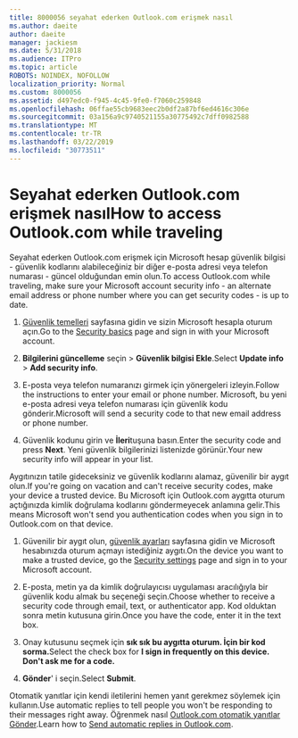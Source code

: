 ```yaml
---
title: 8000056 seyahat ederken Outlook.com erişmek nasıl
ms.author: daeite
author: daeite
manager: jackiesm
ms.date: 5/31/2018
ms.audience: ITPro
ms.topic: article
ROBOTS: NOINDEX, NOFOLLOW
localization_priority: Normal
ms.custom: 8000056
ms.assetid: d497edc0-f945-4c45-9fe0-f7060c259848
ms.openlocfilehash: 06ffae55cb9683eec2b0df2a87bf6ed4616c306e
ms.sourcegitcommit: 03a156a9c9740521155a30775492c7dff0982588
ms.translationtype: MT
ms.contentlocale: tr-TR
ms.lasthandoff: 03/22/2019
ms.locfileid: "30773511"
---
```

# <a name="how-to-access-outlookcom-while-traveling"></a><span data-ttu-id="46919-102">Seyahat ederken Outlook.com erişmek nasıl</span><span class="sxs-lookup"><span data-stu-id="46919-102">How to access Outlook.com while traveling</span></span>

<span data-ttu-id="46919-103">Seyahat ederken Outlook.com erişmek için Microsoft hesap güvenlik bilgisi - güvenlik kodlarını alabileceğiniz bir diğer e-posta adresi veya telefon numarası - güncel olduğundan emin olun.</span><span class="sxs-lookup"><span data-stu-id="46919-103">To access Outlook.com while traveling, make sure your Microsoft account security info - an alternate email address or phone number where you can get security codes - is up to date.</span></span>
  
1. <span data-ttu-id="46919-104">[Güvenlik temelleri](https://go.microsoft.com/fwlink/p/?linkid=842325) sayfasına gidin ve sizin Microsoft hesapla oturum açın.</span><span class="sxs-lookup"><span data-stu-id="46919-104">Go to the [Security basics](https://go.microsoft.com/fwlink/p/?linkid=842325) page and sign in with your Microsoft account.</span></span> 
    
2. <span data-ttu-id="46919-105">**Bilgilerini güncelleme** seçin \> **Güvenlik bilgisi Ekle**.</span><span class="sxs-lookup"><span data-stu-id="46919-105">Select **Update info** \> **Add security info**.</span></span> 
    
3. <span data-ttu-id="46919-106">E-posta veya telefon numaranızı girmek için yönergeleri izleyin.</span><span class="sxs-lookup"><span data-stu-id="46919-106">Follow the instructions to enter your email or phone number.</span></span> <span data-ttu-id="46919-107">Microsoft, bu yeni e-posta adresi veya telefon numarası için güvenlik kodu gönderir.</span><span class="sxs-lookup"><span data-stu-id="46919-107">Microsoft will send a security code to that new email address or phone number.</span></span>
    
4. <span data-ttu-id="46919-108">Güvenlik kodunu girin ve **İleri**tuşuna basın.</span><span class="sxs-lookup"><span data-stu-id="46919-108">Enter the security code and press **Next**.</span></span> <span data-ttu-id="46919-109">Yeni güvenlik bilgilerinizi listenizde görünür.</span><span class="sxs-lookup"><span data-stu-id="46919-109">Your new security info will appear in your list.</span></span> 
    
<span data-ttu-id="46919-110">Aygıtınızın tatile gideceksiniz ve güvenlik kodlarını alamaz, güvenilir bir aygıt olun.</span><span class="sxs-lookup"><span data-stu-id="46919-110">If you're going on vacation and can't receive security codes, make your device a trusted device.</span></span> <span data-ttu-id="46919-111">Bu Microsoft için Outlook.com aygıtta oturum açtığınızda kimlik doğrulama kodlarını göndermeyecek anlamına gelir.</span><span class="sxs-lookup"><span data-stu-id="46919-111">This means Microsoft won't send you authentication codes when you sign in to Outlook.com on that device.</span></span>
  
1. <span data-ttu-id="46919-112">Güvenilir bir aygıt olun, [güvenlik ayarları](https://go.microsoft.com/fwlink/p/?linkid=2002000&amp;clcid=0x409) sayfasına gidin ve Microsoft hesabınızda oturum açmayı istediğiniz aygıtı.</span><span class="sxs-lookup"><span data-stu-id="46919-112">On the device you want to make a trusted device, go the [Security settings](https://go.microsoft.com/fwlink/p/?linkid=2002000&amp;clcid=0x409) page and sign in to your Microsoft account.</span></span> 
    
2. <span data-ttu-id="46919-113">E-posta, metin ya da kimlik doğrulayıcısı uygulaması aracılığıyla bir güvenlik kodu almak bu seçeneği seçin.</span><span class="sxs-lookup"><span data-stu-id="46919-113">Choose whether to receive a security code through email, text, or authenticator app.</span></span> <span data-ttu-id="46919-114">Kod olduktan sonra metin kutusuna girin.</span><span class="sxs-lookup"><span data-stu-id="46919-114">Once you have the code, enter it in the text box.</span></span>
    
3. <span data-ttu-id="46919-115">Onay kutusunu seçmek için **sık sık bu aygıtta oturum. İçin bir kod sorma.**</span><span class="sxs-lookup"><span data-stu-id="46919-115">Select the check box for **I sign in frequently on this device. Don't ask me for a code.**</span></span>
    
4. <span data-ttu-id="46919-116">**Gönder**' i seçin.</span><span class="sxs-lookup"><span data-stu-id="46919-116">Select **Submit**.</span></span> 
    
<span data-ttu-id="46919-117">Otomatik yanıtlar için kendi iletilerini hemen yanıt gerekmez söylemek için kullanın.</span><span class="sxs-lookup"><span data-stu-id="46919-117">Use automatic replies to tell people you won't be responding to their messages right away.</span></span> <span data-ttu-id="46919-118">Öğrenmek nasıl [Outlook.com otomatik yanıtlar Gönder](https://go.microsoft.com/fwlink/p/?linkid=2002100&amp;clcid=0x409).</span><span class="sxs-lookup"><span data-stu-id="46919-118">Learn how to [Send automatic replies in Outlook.com](https://go.microsoft.com/fwlink/p/?linkid=2002100&amp;clcid=0x409).</span></span>
  

